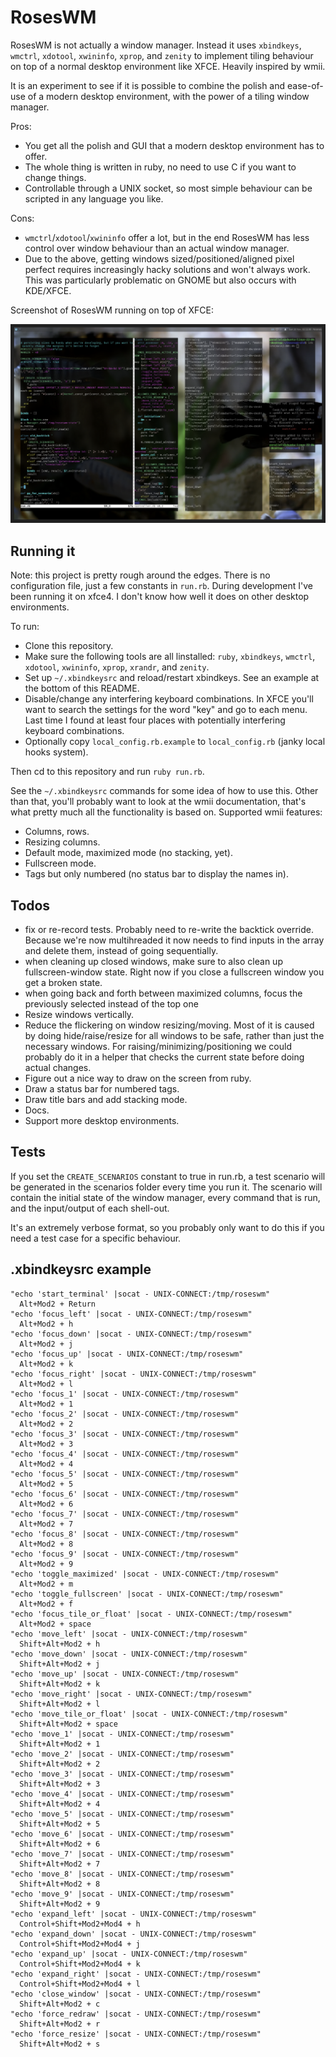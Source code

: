 # RosesWM

RosesWM is not actually a window manager. Instead it uses `xbindkeys`, `wmctrl`, `xdotool`, `xwininfo`, `xprop`, and `zenity` to implement tiling behaviour on top of a normal desktop environment like XFCE. Heavily inspired by wmii.

It is an experiment to see if it is possible to combine the polish and ease-of-use of a modern desktop environment, with the power of a tiling window manager. 

Pros:

- You get all the polish and GUI that a modern desktop environment has to offer.
- The whole thing is written in ruby, no need to use C if you want to change things.
- Controllable through a UNIX socket, so most simple behaviour can be scripted in any language you like.

Cons:

- `wmctrl`/`xdotool`/`xwininfo` offer a lot, but in the end RosesWM has less control over window behaviour than an actual window manager. 
- Due to the above, getting windows sized/positioned/aligned pixel perfect requires increasingly hacky solutions and won't always work. This was particularly problematic on GNOME but also occurs with KDE/XFCE.

Screenshot of RosesWM running on top of XFCE:

![example screenshot](https://raw.githubusercontent.com/lucasluitjes/roseswm/main/screenshot.png)

## Running it

Note: this project is pretty rough around the edges. There is no configuration file, just a few constants in `run.rb`. During development I've been running it on xfce4. I don't know how well it does on other desktop environments.

To run: 

- Clone this repository.
- Make sure the following tools are all linstalled: `ruby`, `xbindkeys`, `wmctrl`, `xdotool`, `xwininfo`, `xprop`, `xrandr`, and `zenity`.
- Set up `~/.xbindkeysrc` and reload/restart xbindkeys. See an example at the bottom of this README.
- Disable/change any interfering keyboard combinations. In XFCE you'll want to search the settings for the word "key" and go to each menu. Last time I found at least four places with potentially interfering keyboard combinations.
- Optionally copy `local_config.rb.example` to `local_config.rb` (janky local hooks system).

Then cd to this repository and run `ruby run.rb`.

See the `~/.xbindkeysrc` commands for some idea of how to use this. Other than that, you'll probably want to look at the wmii documentation, that's what pretty much all the functionality is based on. Supported wmii features:

- Columns, rows.
- Resizing columns.
- Default mode, maximized mode (no stacking, yet).
- Fullscreen mode.
- Tags but only numbered (no status bar to display the names in).

## Todos

- fix or re-record tests. Probably need to re-write the backtick override. Because we're now multihreaded it now needs to find inputs in the array and delete them, instead of going sequentially.
- when cleaning up closed windows, make sure to also clean up fullscreen-window state. Right now if you close a fullscreen window you get a broken state.
- when going back and forth between maximized columns, focus the previously selected instead of the top one
- Resize windows vertically.
- Reduce the flickering on window resizing/moving. Most of it is caused by doing hide/raise/resize for all windows to be safe, rather than just the necessary windows. For raising/minimizing/positioning we could probably do it in a helper that checks the current state before doing actual changes.
- Figure out a nice way to draw on the screen from ruby.
- Draw a status bar for numbered tags.
- Draw title bars and add stacking mode.
- Docs.
- Support more desktop environments.

## Tests

If you set the `CREATE_SCENARIOS` constant to true in run.rb, a test scenario will be generated in the scenarios folder every time you run it. The scenario will contain the initial state of the window manager, every command that is run, and the input/output of each shell-out. 

It's an extremely verbose format, so you probably only want to do this if you need a test case for a specific behaviour.

## .xbindkeysrc example 

```
"echo 'start_terminal' |socat - UNIX-CONNECT:/tmp/roseswm"
  Alt+Mod2 + Return
"echo 'focus_left' |socat - UNIX-CONNECT:/tmp/roseswm"
  Alt+Mod2 + h
"echo 'focus_down' |socat - UNIX-CONNECT:/tmp/roseswm"
  Alt+Mod2 + j
"echo 'focus_up' |socat - UNIX-CONNECT:/tmp/roseswm"
  Alt+Mod2 + k
"echo 'focus_right' |socat - UNIX-CONNECT:/tmp/roseswm"
  Alt+Mod2 + l
"echo 'focus_1' |socat - UNIX-CONNECT:/tmp/roseswm"
  Alt+Mod2 + 1
"echo 'focus_2' |socat - UNIX-CONNECT:/tmp/roseswm"
  Alt+Mod2 + 2
"echo 'focus_3' |socat - UNIX-CONNECT:/tmp/roseswm"
  Alt+Mod2 + 3
"echo 'focus_4' |socat - UNIX-CONNECT:/tmp/roseswm"
  Alt+Mod2 + 4
"echo 'focus_5' |socat - UNIX-CONNECT:/tmp/roseswm"
  Alt+Mod2 + 5
"echo 'focus_6' |socat - UNIX-CONNECT:/tmp/roseswm"
  Alt+Mod2 + 6
"echo 'focus_7' |socat - UNIX-CONNECT:/tmp/roseswm"
  Alt+Mod2 + 7
"echo 'focus_8' |socat - UNIX-CONNECT:/tmp/roseswm"
  Alt+Mod2 + 8
"echo 'focus_9' |socat - UNIX-CONNECT:/tmp/roseswm"
  Alt+Mod2 + 9
"echo 'toggle_maximized' |socat - UNIX-CONNECT:/tmp/roseswm"
  Alt+Mod2 + m
"echo 'toggle_fullscreen' |socat - UNIX-CONNECT:/tmp/roseswm"
  Alt+Mod2 + f
"echo 'focus_tile_or_float' |socat - UNIX-CONNECT:/tmp/roseswm"
  Alt+Mod2 + space
"echo 'move_left' |socat - UNIX-CONNECT:/tmp/roseswm"
  Shift+Alt+Mod2 + h
"echo 'move_down' |socat - UNIX-CONNECT:/tmp/roseswm" 
  Shift+Alt+Mod2 + j
"echo 'move_up' |socat - UNIX-CONNECT:/tmp/roseswm"
  Shift+Alt+Mod2 + k
"echo 'move_right' |socat - UNIX-CONNECT:/tmp/roseswm"
  Shift+Alt+Mod2 + l
"echo 'move_tile_or_float' |socat - UNIX-CONNECT:/tmp/roseswm"
  Shift+Alt+Mod2 + space
"echo 'move_1' |socat - UNIX-CONNECT:/tmp/roseswm"
  Shift+Alt+Mod2 + 1
"echo 'move_2' |socat - UNIX-CONNECT:/tmp/roseswm"
  Shift+Alt+Mod2 + 2
"echo 'move_3' |socat - UNIX-CONNECT:/tmp/roseswm"
  Shift+Alt+Mod2 + 3
"echo 'move_4' |socat - UNIX-CONNECT:/tmp/roseswm"
  Shift+Alt+Mod2 + 4
"echo 'move_5' |socat - UNIX-CONNECT:/tmp/roseswm"
  Shift+Alt+Mod2 + 5
"echo 'move_6' |socat - UNIX-CONNECT:/tmp/roseswm"
  Shift+Alt+Mod2 + 6
"echo 'move_7' |socat - UNIX-CONNECT:/tmp/roseswm"
  Shift+Alt+Mod2 + 7
"echo 'move_8' |socat - UNIX-CONNECT:/tmp/roseswm"
  Shift+Alt+Mod2 + 8
"echo 'move_9' |socat - UNIX-CONNECT:/tmp/roseswm"
  Shift+Alt+Mod2 + 9
"echo 'expand_left' |socat - UNIX-CONNECT:/tmp/roseswm"
  Control+Shift+Mod2+Mod4 + h
"echo 'expand_down' |socat - UNIX-CONNECT:/tmp/roseswm"
  Control+Shift+Mod2+Mod4 + j
"echo 'expand_up' |socat - UNIX-CONNECT:/tmp/roseswm"
  Control+Shift+Mod2+Mod4 + k
"echo 'expand_right' |socat - UNIX-CONNECT:/tmp/roseswm"
  Control+Shift+Mod2+Mod4 + l
"echo 'close_window' |socat - UNIX-CONNECT:/tmp/roseswm"
  Shift+Alt+Mod2 + c
"echo 'force_redraw' |socat - UNIX-CONNECT:/tmp/roseswm"
  Shift+Alt+Mod2 + r
"echo 'force_resize' |socat - UNIX-CONNECT:/tmp/roseswm"
  Shift+Alt+Mod2 + s
```
